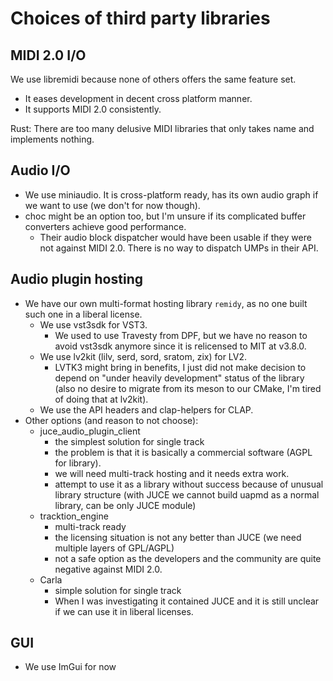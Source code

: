 # Choices of third party libraries

## MIDI 2.0 I/O

We use libremidi because none of others offers the same feature set.

- It eases development in decent cross platform manner.
- It supports MIDI 2.0 consistently.

Rust: There are too many delusive MIDI libraries that only takes name and implements nothing.

## Audio I/O

- We use miniaudio. It is cross-platform ready, has its own audio graph if we want to use (we don't for now though).
- choc might be an option too, but I'm unsure if its complicated buffer converters achieve good performance.
  - Their audio block dispatcher would have been usable if they were not against MIDI 2.0.
    There is no way to dispatch UMPs in their API.

## Audio plugin hosting

- We have our own multi-format hosting library `remidy`, as no one built such one in a liberal license.
  - We use vst3sdk for VST3.
    - We used to use Travesty from DPF, but we have no reason to avoid vst3sdk anymore since it is relicensed to MIT at v3.8.0.
  - We use lv2kit (lilv, serd, sord, sratom, zix) for LV2.
    - LVTK3 might bring in benefits, I just did not make decision to depend on "under heavily development" status of the library (also no desire to migrate from its meson to our CMake, I'm tired of doing that at lv2kit).
  - We use the API headers and clap-helpers for CLAP.
- Other options (and reason to not choose):
  - juce_audio_plugin_client
    - the simplest solution for single track
    - the problem is that it is basically a commercial software (AGPL for library).
    - we will need multi-track hosting and it needs extra work.
    - attempt to use it as a library without success because of unusual library structure (with JUCE we cannot build uapmd as a normal library, can be only JUCE module)
  - tracktion_engine
    - multi-track ready
    - the licensing situation is not any better than JUCE (we need multiple layers of GPL/AGPL)
    - not a safe option as the developers and the community are quite negative against MIDI 2.0.
  - Carla
    - simple solution for single track
    - When I was investigating it contained JUCE and it is still unclear if we can use it in liberal licenses.

## GUI

- We use ImGui for now
